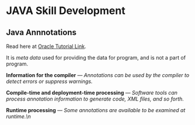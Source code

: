 # JAVA Skill Development

## Java Annnotations

Read here at [Oracle Tutorial Link](https://docs.oracle.com/javase/tutorial/java/annotations/).

It is *meta data* used for providing the data for program, and is not a part of program.

**Information for the compiler** — *Annotations can be used by the compiler to detect errors or suppress warnings.*

**Compile-time and deployment-time processing** — *Software tools can process annotation information to generate code, XML files, and so forth.*

**Runtime processing** — *Some annotations are available to be examined at runtime.\n*

